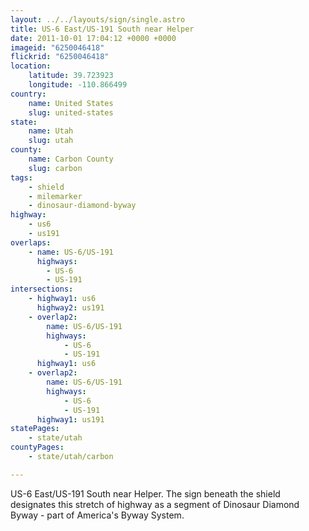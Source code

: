 ```yaml
---
layout: ../../layouts/sign/single.astro
title: US-6 East/US-191 South near Helper
date: 2011-10-01 17:04:12 +0000 +0000
imageid: "6250046418"
flickrid: "6250046418"
location:
    latitude: 39.723923
    longitude: -110.866499
country:
    name: United States
    slug: united-states
state:
    name: Utah
    slug: utah
county:
    name: Carbon County
    slug: carbon
tags:
    - shield
    - milemarker
    - dinosaur-diamond-byway
highway:
    - us6
    - us191
overlaps:
    - name: US-6/US-191
      highways:
        - US-6
        - US-191
intersections:
    - highway1: us6
      highway2: us191
    - overlap2:
        name: US-6/US-191
        highways:
            - US-6
            - US-191
      highway1: us6
    - overlap2:
        name: US-6/US-191
        highways:
            - US-6
            - US-191
      highway1: us191
statePages:
    - state/utah
countyPages:
    - state/utah/carbon

---
```

US-6 East/US-191 South near Helper.  The sign beneath the shield designates this stretch of highway as a segment of Dinosaur Diamond Byway - part of America's Byway System.